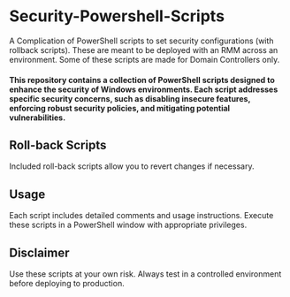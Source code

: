 # Security-Powershell-Scripts
A Complication of PowerShell scripts to set security configurations (with rollback scripts). These are meant to be deployed with an RMM across an environment. Some of these scripts are made for Domain Controllers only. 

#### This repository contains a collection of PowerShell scripts designed to enhance the security of Windows environments. Each script addresses specific security concerns, such as disabling insecure features, enforcing robust security policies, and mitigating potential vulnerabilities.

## Roll-back Scripts
Included roll-back scripts allow you to revert changes if necessary.

## Usage
Each script includes detailed comments and usage instructions. Execute these scripts in a PowerShell window with appropriate privileges.

## Disclaimer
Use these scripts at your own risk. Always test in a controlled environment before deploying to production.
